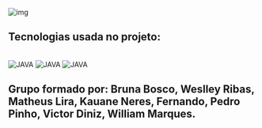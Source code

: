 
![img](https://github.com/user-attachments/assets/05f16dc9-c6b5-4896-a99c-2c4455e96f54)
## Tecnologias usada no projeto:
<div style="sisplay: inline_block"><br/>
    <img aling="center" alt="JAVA"src="https://img.shields.io/badge/Java-ED8B00?style=for-the-badge&logo=openjdk&logoColor=white">
    <img aling="center" alt="JAVA"src="https://img.shields.io/badge/MySQL-005C84?style=for-the-badge&logo=mysql&logoColor=white"/>
    <img aling="center" alt="JAVA"src="https://img.shields.io/badge/Spring-6DB33F?style=for-the-badge&logo=spring&logoColor=white"/>
</div>

## Grupo formado por: Bruna Bosco, Weslley Ribas, Matheus Lira, Kauane Neres, Fernando, Pedro Pinho, Victor Diniz, William Marques.
